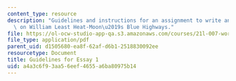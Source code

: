 ```yaml
---
content_type: resource
description: "Guidelines and instructions for an assignment to write an analytic essay\
  \ on William Least Heat-Moon\u2019s Blue Highways."
file: https://ol-ocw-studio-app-qa.s3.amazonaws.com/courses/21l-007-world-literatures-travel-writing-fall-2008/a4a3c6f93aa56eef4655a6ba80975b14_essay_guidelines.pdf
file_type: application/pdf
parent_uid: d1505680-ea8f-62af-d6b1-2518830092ee
resourcetype: Document
title: Guidelines for Essay 1
uid: a4a3c6f9-3aa5-6eef-4655-a6ba80975b14
---
```

